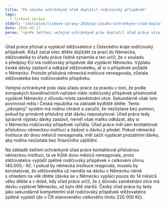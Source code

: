 ```yaml
---
title: "Po zásahu ochránkyně úřad doplatil rodičovský příspěvek"
tags:
  - Tisková zpráva
oldUrl: "/aktualne/tiskove-zpravy-2016/po-zasahu-ochrankyne-urad-doplatil-rodicovsky-prispevek"
date: 2016-05-17
perex: "<p>Po šetření veřejné ochránkyně práv doplatil úřad práce více než 140 000 Kč rodičovského příspěvku, na který měla matka nárok, přestože otec dítěte pracoval v zahraničí. Úřad práce tak napravil svou nečinnost, v jejímž důsledku matka po velkou část rodičovské dovolené nedostávala žádné peníze. Případ podle ochránkyně ilustruje, že problematika vyplácení dávek v případě přeshraničních pracovníků není jednoduchá s ohledem na nezbytnou komunikaci se zahraničními institucemi a také pracovníci úřadu práce si ji dosud ne zcela osvojili.</p>"
---
```


<!-- imported from the old website -->

<p>Úřad práce přiznal a vyplácel stěžovatelce z Ústeckého kraje rodičovský příspěvek. Když začal otec dítěte dojíždět za prací do Německa, stěžovatelka to úřadu práce řádně oznámila a ten určil, že v souladu s předpisy EU má rodičovský příspěvek dál vyplácet Německo. Výplatu české dávky zastavil a odkázal stěžovatelku, ať si o příspěvek požádá v Německu. Protože příslušná německá instituce nereagovala, zůstala stěžovatelka bez rodičovského příspěvku.</p> <p>Veřejná ochránkyně práv dala úřadu práce za pravdu v tom, že podle evropských koordinačních nařízení mělo rodičovský příspěvek přednostně vyplácet Německo z důvodu místa zaměstnání otce. Sekundárně však tuto povinnost měla i Česká republika na základě bydliště dítěte. Tento „zdvojený“ systém má rodinu chránit a zaručit, že nezůstane bez pomoci, pokud by primárně příslušný stát dávku neposkytoval. Úřad práce tedy správně výplatu dávky zastavil, neměl však matku odkázat, aby si v Německu rodičovský příspěvek vyřídila. Úřad práce měl sám kontaktovat příslušnou německou instituci a žádost o dávku jí předat. Pokud německá instituce do dvou měsíců nereagovala, měl začít vyplácet prozatímní dávku, aby rodina nezůstala bez finančního zajištění. </p><p> Na základě šetření ochránkyně úřad práce kontaktoval příslušnou německou instituci, ta ve lhůtě dvou měsíců nereagovala, proto stěžovatelce vyplatil zpětně rodičovský příspěvek v celkovém úhrnu 140.000,- Kč. I pokud by německá instituce reagovala, musela by konstatovat, že stěžovatelka už neměla na dávku v Německu nárok s ohledem na věk dítěte (dávka se v Německu vyplácí pouze do 14 měsíců věku dítěte a v době, kdy úřad práce určil, že z důvodu zaměstnání otce má dávku vyplácet Německo, už bylo dítě starší). Český úřad práce by tedy jako sekundárně kompetentní stát rodičovský příspěvek stěžovatelce zpětně vyplatil (do v ČR stanoveného celkového limitu 220 000 Kč).</p>

